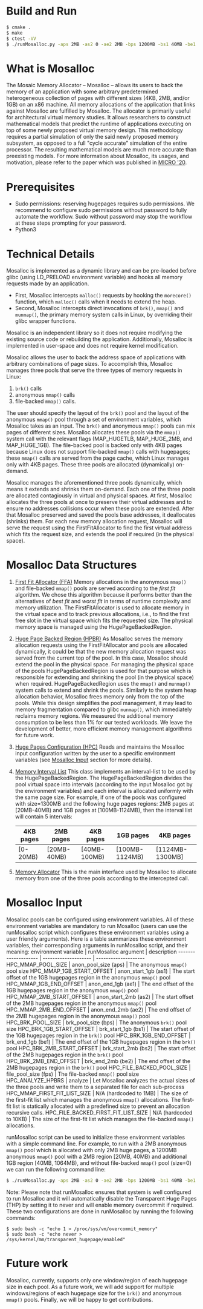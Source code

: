 # Build and Run
```sh
$ cmake .
$ make
$ ctest -VV
$ ./runMosalloc.py -aps 2MB -as2 0 -ae2 2MB -bps 1200MB -bs1 40MB -be1 1064MB -bs2 20MB -be2 40MB -- <app>
```

# What is Mosalloc

The Mosaic Memory Allocator – Mosalloc – allows its users to back the memory of an application with some arbitrary predetermined heterogeneous collection of pages with different sizes (4KB, 2MB, and/or 1GB) on an x86 machine. All memory allocations of the application that links against Mosalloc are fulfilled by Mosalloc.
The allocator is primarily useful for architectural virtual memory studies. It allows researchers to construct mathematical models that predict the runtime of applications executing on top of some newly proposed virtual memory design. This methodology requires a partial simulation of only the said newly proposed memory subsystem, as opposed to a full "cycle accurate" simulation of the entire processor. The resulting mathematical models are much more accurate than preexisting
models.
For more information about Mosalloc, its usages, and motivation, please refer to the paper which was published in [MICRO '20](https://www.microarch.org/micro53/).

# Prerequisites
- Sudo permissions: reserving hugepages requires sudo permissions. We recommend to configure sudo permissions without password to fully automate the workflow. Sudo without password may stop the workflow at these steps prompting for your password.
- Python3

# Technical Details
Mosalloc is implemented as a dynamic library and can be pre-loaded before glibc (using LD_PRELOAD environment variable) and hooks all memory requests made by an application. 
- First, Mosalloc intercepts `malloc()` requests by hooking the `morecore()` function, which `malloc()` calls when it needs to extend the heap. 
- Second, Mosalloc intercepts direct invocations of `brk()`, `mmap()` and `munmap()`, the primary memory system calls in Linux, by overriding their glibc wrapper functions.

Mosalloc is an independent library so it does not require modifying the existing source code or rebuilding the application. Additionally, Mosalloc is implemented in user-space and does not require kernel modification.

Mosalloc allows the user to back the address space of applications with arbitrary combinations of page sizes. To accomplish this, Mosalloc manages three pools that serve the three types of memory requests in Linux: 
1. `brk()` calls
2. anonymous `mmap()` calls
3. file-backed `mmap()` calls.

The user should specify the layout of the `brk()` pool and the layout of the anonymous `mmap()` pool through a set of environment variables, which Mosalloc takes as an input. The `brk()` and anonymous `mmap()` pools can mix pages of different sizes. Mosalloc allocates these pools via the `mmap()` system call with the relevant flags (MAP_HUGETLB, MAP_HUGE_2MB, and MAP_HUGE_1GB). The file-backed pool is backed only with 4KB pages because Linux does not support file-backed `mmap()` calls with hugepages; these `mmap()` calls are served from the page cache, which Linux manages only with 4KB pages. These three pools are allocated (dynamically) on-demand.

Mosalloc manages the aforementioned three pools dynamically, which means it extends and shrinks them on-demand. Each one of the three pools are allocated contagiously in virtual and physical spaces. At first, Mosalloc allocates the three pools at once to preserve their virtual addresses and to ensure no addresses collisions occur when these pools are extended. After that Mosalloc preserved and saved the pools base addresses, it deallocates (shrinks) them. For each new memory allocation request, Mosalloc will serve the request using the FirstFitAllocator to find the first virtual address which fits the request size, and extends the pool if required (in the physical space).

# Mosalloc Data Structures
1. [First Fit Allocator (FFA)](https://github.com/technion-csl/mosalloc/blob/master/include/FirstFitAllocator.h)
Memory allocations in the anonymous `mmap()` and file-backed `mmap()` pools are served according to the *first fit* algorithm. We chose this algorithm because it performs better than the alternatives of *best fit* and *worst fit* in terms of runtime complexity and memory utilization.
The FirstFitAllocator is used to allocate memory in the virtual space and to track previous allocations, i.e., to find the first free slot in the virtual space which fits the requested size. The physical memory space is managed using the HugePageBackedRegion.

2. [Huge Page Backed Region (HPBR)](https://github.com/technion-csl/mosalloc/blob/master/include/HugePageBackedRegion.h)
As Mosalloc serves the memory allocation requests using the FirstFitAllocator and pools are allocated dynamically, it could be that the new memory allocation request was served from the current top of the pool. In this case, Mosalloc should extend the pool in the physical space. For managing the physical space of the pools HugePageBackedRegion is used for that purpose which is responsible for extending and shrinking the pool (in the physical space) when required. HugePageBackedRegion uses the `mmap()` and `munmap()` system calls to extend and shrink the pools.
Similarly to the system heap allocation behavior, Mosalloc frees memory only from the top of the pools. While this design simplifies the pool management, it may lead to memory fragmentation compared to glibc `munmap()`, which immediately reclaims memory regions. We measured the additional memory consumption to be less than 1% for our tested workloads. We leave the development of better, more efficient memory management algorithms for future work.

3. [Huge Pages Configuration (HPC)](https://github.com/technion-csl/mosalloc/blob/master/include/HugePagesConfiguration.h)
Reads and maintains the Mosalloc input configuration written by the user to a specific environment variables (see [Mosalloc Input](https://github.com/technion-csl/mosalloc#mosalloc-input) section for more details).

4. [Memory Interval List](https://github.com/technion-csl/mosalloc/blob/master/include/MemoryIntervalList.h) 
This class implements an interval-list to be used by the HugePageBackedRegion. The HugePageBackedRegion divides the pool virtual space into intervals (according to the input Mosalloc got by the environment variables) and each interval is allocated uniformly with the same page size. For example, if one of the pools was configured with size=1300MB and the following huge pages regions: 2MB pages at [20MB-40MB) and 1GB pages at [100MB-1124MB), then the interval list will contain 5 intervals: 

    4KB pages | 2MB pages | 4KB pages | 1GB pages | 4KB pages
    --------- | --------- | --------- | --------- | ---------
    [0-20MB) | [20MB-40MB) | [40MB-100MB) | [100MB-1124MB) | [1124MB-1300MB]

5. [Memory Allocator](https://github.com/technion-csl/mosalloc/blob/master/include/MemoryAllocator.h)
This is the main interface used by Mosalloc to allocate memory from one of the three pools according to the intercepted call.

# Mosalloc Input
Mosalloc pools can be configured using environment variables. All of these environment variables are mandatory to run Mosalloc (users can use the runMosalloc script which configures these environment variables using a user friendly arguments). Here is a table summarizes these environment variables, their corresponding arguments in runMosalloc script, and their meaning:
environment variable | runMosalloc argument | description
-------------------- | -------------------- | --------------------
HPC_MMAP_POOL_SIZE | anon_pool_size (aps) | The anonymous `mmap()` pool size
HPC_MMAP_1GB_START_OFFSET | anon_start_1gb (as1) | The start offset of the 1GB hugepages region in the anonymous `mmap()` pool
HPC_MMAP_1GB_END_OFFSET | anon_end_1gb (ae1) | The end offset of the 1GB hugepages region in the anonymous `mmap()` pool
HPC_MMAP_2MB_START_OFFSET | anon_start_2mb (as2) | The start offset of the 2MB hugepages region in the anonymous `mmap()` pool
HPC_MMAP_2MB_END_OFFSET | anon_end_2mb (ae2) | The end offset of the 2MB hugepages region in the anonymous `mmap()` pool
HPC_BRK_POOL_SIZE | brk_pool_size (bps) | The anonymous `brk()` pool size
HPC_BRK_1GB_START_OFFSET | brk_start_1gb (bs1) | The start offset of the 1GB hugepages region in the `brk()` pool
HPC_BRK_1GB_END_OFFSET | brk_end_1gb (be1) | The end offset of the 1GB hugepages region in the `brk()` pool
HPC_BRK_2MB_START_OFFSET | brk_start_2mb (bs2) | The start offset of the 2MB hugepages region in the `brk()` pool
HPC_BRK_2MB_END_OFFSET | brk_end_2mb (be2) | The end offset of the 2MB hugepages region in the `brk()` pool
HPC_FILE_BACKED_POOL_SIZE | file_pool_size (fps) | The file-backed `mmap()` pool size
HPC_ANALYZE_HPBRS | analyze | Let Mosalloc analyzes the actual sizes of the three pools and write them to a separated file for each sub-process
HPC_MMAP_FIRST_FIT_LIST_SIZE | N/A (hardcoded to 1MB) | The size of the first-fit list which manages the anonymous `mmap()` allocations. The first-fit list is statically allocated with a predefined size to prevent an allocation recursive calls.
HPC_FILE_BACKED_FIRST_FIT_LIST_SIZE | N/A (hardcoded to 10KB) | The size of the first-fit list which manages the file-backed `mmap()` allocations.

runMosalloc script can be used to initialize these environment variables with a simple command line. For example, to run <app> with a 2MB anonymous `mmap()` pool which is allocated with only 2MB huge pages, a 1200MB anonymous `mmap()` pool with a 2MB region [20MB, 40MB) and additional 1GB region [40MB, 1064MB), and without file-backed `mmap()` pool (size=0) we can run the following command line:
```sh
$ ./runMosalloc.py -aps 2MB -as2 0 -ae2 2MB -bps 1200MB -bs1 40MB -be1 1064MB -bs2 20MB -be2 40MB -- <app>
```
Note: Please note that runMosalloc ensures that system is well configured to run Mosalloc and it will automatically disable the Transparent Huge Pages (THP) by setting it to never and will enable memory overcommit if required. These two configurations are done in runMosalloc by running the following commands:
``` 
$ sudo bash -c "echo 1 > /proc/sys/vm/overcommit_memory"
$ sudo bash -c "echo never > /sys/kernel/mm/transparent_hugepage/enabled"
```

# Future work
Mosalloc, currently, supports only one window/region of each hugepage size in each pool. As a future work, we will add support for multiple windows/regions of each hugepage size for the `brk()` and anonymous `mmap()` pools.
Finally, we will be happy to get contributions.
